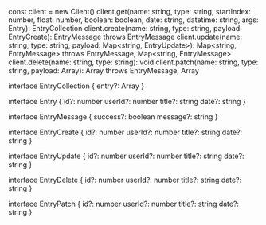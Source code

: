 const client = new Client()
client.get(name: string, type: string, startIndex: number, float: number, boolean: boolean, date: string, datetime: string, args: Entry): EntryCollection
client.create(name: string, type: string, payload: EntryCreate): EntryMessage throws EntryMessage
client.update(name: string, type: string, payload: Map<string, EntryUpdate>): Map<string, EntryMessage> throws EntryMessage, Map<string, EntryMessage>
client.delete(name: string, type: string): void
client.patch(name: string, type: string, payload: Array<EntryPatch>): Array<EntryMessage> throws EntryMessage, Array<EntryMessage>



interface EntryCollection {
    entry?: Array<Entry>
}

interface Entry {
    id?: number
    userId?: number
    title?: string
    date?: string
}

interface EntryMessage {
    success?: boolean
    message?: string
}

interface EntryCreate {
    id?: number
    userId?: number
    title?: string
    date?: string
}

interface EntryUpdate {
    id?: number
    userId?: number
    title?: string
    date?: string
}

interface EntryDelete {
    id?: number
    userId?: number
    title?: string
    date?: string
}

interface EntryPatch {
    id?: number
    userId?: number
    title?: string
    date?: string
}


